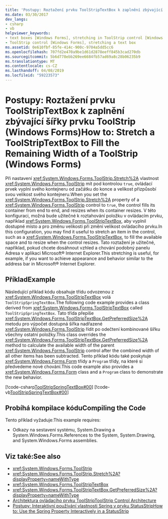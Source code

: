 ```yaml
---
title: 'Postupy: Roztažení prvku ToolStripTextBox k zaplnění zbývající šířky prvku ToolStrip (Windows Forms)'
ms.date: 03/30/2017
dev_langs:
- csharp
- vb
helpviewer_keywords:
- text boxes [Windows Forms], stretching in ToolStrip control [Windows Forms]
- ToolStrip control [Windows Forms], stretching a text box
ms.assetid: 0e610fbf-85fe-414c-900c-9704a5dd5cc6
ms.openlocfilehash: 707fd2e470a9be1d61d2878eeff845b3cad270db
ms.sourcegitcommit: 5b6d778ebb269ee6684fb57ad69a8c28b06235b9
ms.translationtype: MT
ms.contentlocale: cs-CZ
ms.lasthandoff: 04/08/2019
ms.locfileid: "59223573"
---
```

# <a name="how-to-stretch-a-toolstriptextbox-to-fill-the-remaining-width-of-a-toolstrip-windows-forms"></a><span data-ttu-id="7e07e-102">Postupy: Roztažení prvku ToolStripTextBox k zaplnění zbývající šířky prvku ToolStrip (Windows Forms)</span><span class="sxs-lookup"><span data-stu-id="7e07e-102">How to: Stretch a ToolStripTextBox to Fill the Remaining Width of a ToolStrip (Windows Forms)</span></span>
<span data-ttu-id="7e07e-103">Při nastavení <xref:System.Windows.Forms.ToolStrip.Stretch%2A> vlastnost <xref:System.Windows.Forms.ToolStrip> mít pod kontrolou `true`, ovládací prvek vyplní svého kontejneru od začátku do konce a velikost přizpůsobí svou velikost svého kontejneru.</span><span class="sxs-lookup"><span data-stu-id="7e07e-103">When you set the <xref:System.Windows.Forms.ToolStrip.Stretch%2A> property of a <xref:System.Windows.Forms.ToolStrip> control to `true`, the control fills its container from end to end, and resizes when its container resizes.</span></span> <span data-ttu-id="7e07e-104">V této konfiguraci, možná bude užitečné k roztahování položku v ovládacím prvku, například <xref:System.Windows.Forms.ToolStripTextBox>, aby vyplnil dostupné místo a pro změnu velikosti při změní velikost ovládacího prvku.</span><span class="sxs-lookup"><span data-stu-id="7e07e-104">In this configuration, you may find it useful to stretch an item in the control, such as a <xref:System.Windows.Forms.ToolStripTextBox>, to fill the available space and to resize when the control resizes.</span></span> <span data-ttu-id="7e07e-105">Tato roztažení je užitečné, například, pokud chcete dosáhnout vzhled a chování podobný panelu Adresa v aplikaci Microsoft® Internet Explorer.</span><span class="sxs-lookup"><span data-stu-id="7e07e-105">This stretching is useful, for example, if you want to achieve appearance and behavior similar to the address bar in Microsoft® Internet Explorer.</span></span>  
  
## <a name="example"></a><span data-ttu-id="7e07e-106">Příklad</span><span class="sxs-lookup"><span data-stu-id="7e07e-106">Example</span></span>  
 <span data-ttu-id="7e07e-107">Následující příklad kódu obsahuje třídu odvozenou z <xref:System.Windows.Forms.ToolStripTextBox> volá `ToolStripSpringTextBox`.</span><span class="sxs-lookup"><span data-stu-id="7e07e-107">The following code example provides a class derived from <xref:System.Windows.Forms.ToolStripTextBox> called `ToolStripSpringTextBox`.</span></span> <span data-ttu-id="7e07e-108">Tato třída přepíše <xref:System.Windows.Forms.ToolStripTextBox.GetPreferredSize%2A> metodu pro výpočet dostupná šířka nadřazené <xref:System.Windows.Forms.ToolStrip> řídit po odečtení kombinované šířku všechny ostatní položky.</span><span class="sxs-lookup"><span data-stu-id="7e07e-108">This class overrides the <xref:System.Windows.Forms.ToolStripTextBox.GetPreferredSize%2A> method to calculate the available width of the parent <xref:System.Windows.Forms.ToolStrip> control after the combined width of all other items has been subtracted.</span></span> <span data-ttu-id="7e07e-109">Tento příklad kódu také poskytuje <xref:System.Windows.Forms.Form> třídy a `Program` třídy, na které si předvedeme nové chování.</span><span class="sxs-lookup"><span data-stu-id="7e07e-109">This code example also provides a <xref:System.Windows.Forms.Form> class and a `Program` class to demonstrate the new behavior.</span></span>  
  
 [!code-csharp[ToolStripSpringTextBox#00](~/samples/snippets/csharp/VS_Snippets_Winforms/ToolStripSpringTextBox/cs/ToolStripSpringTextBox.cs#00)]
 [!code-vb[ToolStripSpringTextBox#00](~/samples/snippets/visualbasic/VS_Snippets_Winforms/ToolStripSpringTextBox/vb/ToolStripSpringTextBox.vb#00)]  
  
## <a name="compiling-the-code"></a><span data-ttu-id="7e07e-110">Probíhá kompilace kódu</span><span class="sxs-lookup"><span data-stu-id="7e07e-110">Compiling the Code</span></span>  
 <span data-ttu-id="7e07e-111">Tento příklad vyžaduje:</span><span class="sxs-lookup"><span data-stu-id="7e07e-111">This example requires:</span></span>  
  
-   <span data-ttu-id="7e07e-112">Odkazy na sestavení systému, System.Drawing a System.Windows.Forms.</span><span class="sxs-lookup"><span data-stu-id="7e07e-112">References to the System, System.Drawing, and System.Windows.Forms assemblies.</span></span>  
  
## <a name="see-also"></a><span data-ttu-id="7e07e-113">Viz také:</span><span class="sxs-lookup"><span data-stu-id="7e07e-113">See also</span></span>

- <xref:System.Windows.Forms.ToolStrip>
- <xref:System.Windows.Forms.ToolStrip.Stretch%2A?displayProperty=nameWithType>
- <xref:System.Windows.Forms.ToolStripTextBox>
- <xref:System.Windows.Forms.ToolStripTextBox.GetPreferredSize%2A?displayProperty=nameWithType>
- [<span data-ttu-id="7e07e-114">Architektura ovládacího prvku ToolStrip</span><span class="sxs-lookup"><span data-stu-id="7e07e-114">ToolStrip Control Architecture</span></span>](toolstrip-control-architecture.md)
- [<span data-ttu-id="7e07e-115">Postupy: Interaktivní používání vlastnosti Spring v prvku StatusStrip</span><span class="sxs-lookup"><span data-stu-id="7e07e-115">How to: Use the Spring Property Interactively in a StatusStrip</span></span>](how-to-use-the-spring-property-interactively-in-a-statusstrip.md)
